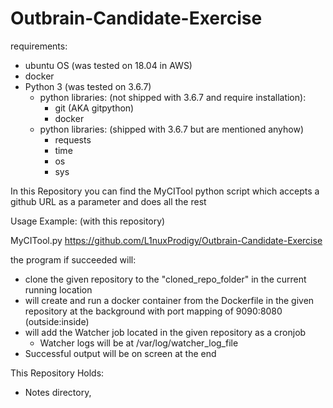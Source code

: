 # Outbrain-Candidate-Exercise
requirements:
- ubuntu OS (was tested on 18.04 in AWS)
- docker
- Python 3 (was tested on 3.6.7)
    - python libraries: (not shipped with 3.6.7 and require installation):
        - git (AKA gitpython)
        - docker
    - python libraries: (shipped with 3.6.7 but are mentioned anyhow)
        - requests
        - time
        - os
        - sys


In this Repository you can find the MyCITool python script which accepts a github URL as a parameter and does all the rest

Usage Example: (with this repository)

MyCITool.py https://github.com/L1nuxProdigy/Outbrain-Candidate-Exercise

the program if succeeded will:
- clone the given repository to the "cloned_repo_folder" in the current running location
- will create and run a docker container from the Dockerfile in the given repository at the background with port mapping of 9090:8080 (outside:inside)
- will add the Watcher job located in the given repository as a cronjob
    - Watcher logs will be at /var/log/watcher_log_file
- Successful output will be on screen at the end

This Repository Holds:
- Notes directory,
            